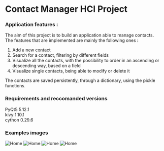 # Contact Manager HCI Project

### Application features :

The aim of this project is to build an application able to manage contacts. The features that are implemented are mainly the following ones :

1) Add a new contact
2) Search for a contact, filtering by different fields
3) Visualize all the contacts, with the possibility to order in an ascending or descending way, based on a field
4) Visualize single contacts, being able to modify or delete it

The contacts are saved persistently, through a dictionary, using the pickle functions. 

### Requirements and reccomanded versions
PyQt5                     5.12.1                    
kivy                      1.10.1           
cython                    0.29.6           

### Examples images

![Home](../master/images/Home.png)
![Home](../master/images/Single.png)
![Home](../master/images/Add.png)
![Home](../master/images/Search.png)
